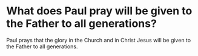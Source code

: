 # What does Paul pray will be given to the Father to all generations?

Paul prays that the glory in the Church and in Christ Jesus will be given to the Father to all generations.
